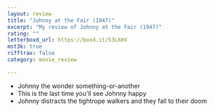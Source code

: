 ```yaml
---
layout: review
title: "Johnny at the Fair (1947)"
excerpt: "My review of Johnny at the Fair (1947)"
rating: ""
letterboxd_url: https://boxd.it/53LXmV
mst3k: true
rifftrax: false
category: movie_review

---
```


* Johnny the wonder something-or-another
* This is the last time you'll see Johnny happy
* Johnny distracts the tightrope walkers and they fall to their doom